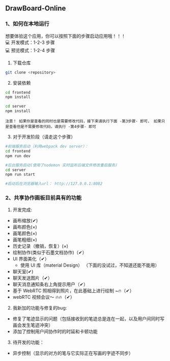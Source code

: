 ## DrawBoard-Online




### 1、如何在本地运行

想要体验这个应用，你可以按照下面的步骤启动应用哦！！！  
💻 开发模式：1-2-3 步骤  
💻 预览模式：1-2-4 步骤

1. 下载仓库

```bash
git clone <repository>
```

2. 安装依赖

```bash
cd frontend
npm install

cd server
npm install
```

`注意！ 如果你是查看的同时也是需要修改代码，接下来请执行下面 -第3步骤- 即可， 如果只是查看但是不需要修改代码，请执行 -第4步骤- 即可`

3. 对于开发阶段（请走这个步骤）

```bash
#前端服务启动（利用webpack dev server）：
cd frontend
npm run dev

#后台服务启动(使用了nodemon 实时监听后端文件修改重启服务)
cd server
npm run start

#启动后在浏览器输入url： http://127.0.0.1:8082
```


### 2、共享协作画板目前具有的功能

1. 开发完成:

- 画布缩放(✔)
- 画布颜色(×)
- 画笔颜色(×)
- 画笔粗细(×)
- 历史记录（撤销，恢复）(×)
- 绘制协作(类似于石墨文档协作)（✔）
- UI 界面美化（✔）
  - 使用 UI 库（material Design）
（下面的没试过，不知道还能不能用）
- 聊天室(✔)
- 聊天发送图片（✔）
- 聊天消息通知条右上角提示用户（✔）
- 基于 WebRTC 照相得到照片，在此基础上进行绘制 ~🔥（✔）
- webRTC 视频会议～ 🔥🔥（✔）

2. 我新加的功能与修复的bug:

- 修复了笔迹显示的问题（包括接收到的笔迹总是连在一起，以及用户间同时写画会发生笔迹冲突）
- 添加了控制用户间协作时的时延和卡顿功能

3. 待开发的功能：

- 异步控制（显示的对方的笔与它实际正在写画的字迹不同步）

